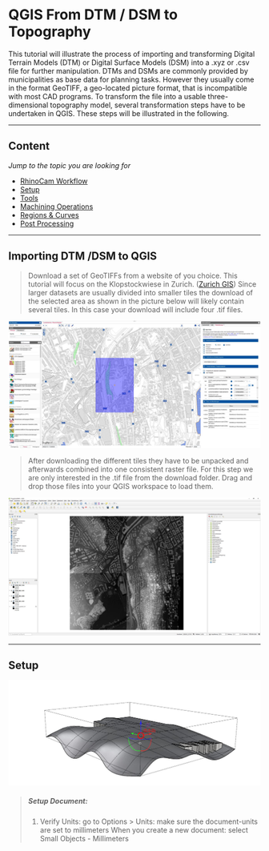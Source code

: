# QGIS From DTM / DSM to Topography

This tutorial will illustrate the process of importing and transforming Digital Terrain Models (DTM) or Digital Surface Models (DSM) into a .xyz or .csv file for further manipulation.
DTMs and DSMs are commonly provided by municipalities as base data for planning tasks. However they usually come in the format GeoTIFF, a geo-located picture format, that is incompatible with most CAD programs. To transform the file into a usable three-dimensional topography model, several transformation steps have to be undertaken in QGIS. These steps will be illustrated in the following. 

---

## Content
*Jump to the topic you are looking for*

- [RhinoCam Workflow](#rhinoCam-workflow)
- [Setup](#setup)
- [Tools](#tools)
- [Machining Operations](#machining-operations)
- [Regions & Curves](#regions-and-curves)
- [Post Processing](#post-processing)

---

## Importing DTM /DSM to QGIS  

>Download a set of GeoTIFFs from a website of you choice. This tutorial will focus on the Klopstockwiese in Zurich. ([Zurich GIS](https://maps.zh.ch/))
>Since larger datasets are usually divided into smaller tiles the download of the selected area as shown in the picture below will likely contain several tiles. In this case your download will include four .tif files.
>

![QGIS_ZH_GIS](/doc/QGIS_ZH_GIS.jpg)

>After downloading the different tiles they have to be unpacked and afterwards combined into one consistent raster file. For this step we are only interested in the .tif file from the download folder. Drag and drop those files into your QGIS workspace to load them.  
>

![QGIS_LoadDOM_DTM](/doc/QGIS_LoadDOM_DTM.jpg)

---

## Setup

![RhinoCam_Setup_1](/doc/RhinoCam_Setup_1.png)

>##### Setup Document:
>1. Verify Units: go to Options > Units: make sure the document-units are set to millimeters When you create a new document: select Small Objects - Millimeters
